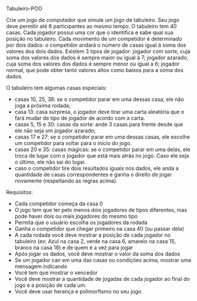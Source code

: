                     
Tabuleiro-POO

Crie um jogo de computador que simule um jogo de tabuleiro. Seu jogo deve permitir
até 6 participantes ao mesmo tempo. O tabuleiro tem 40 casas. Cada jogador possui uma
cor que o identifica e sabe qual sua posição no tabuleiro. Cada movimento de um
competidor é determinado por dois dados: o competidor andará o número de casas igual
à soma dos valores dos dois dados.
Existem 3 tipos de jogador: jogador com sorte, cuja soma dos valores dos dados é
sempre maior ou igual à 7; jogador azarado, cuja soma dos valores dos dados é sempre
menor ou igual a 6; jogador normal, que pode obter tanto valores altos como baixos
para a soma dos dados.

O tabuleiro tem algumas casas especiais:
- casas 10, 25, 38: se o competidor parar em uma dessas casa, ele não joga a próxima
rodada;
- casa 13: casa surpresa, o jogador deve tirar uma carta aleatória que o fará mudar de
tipo de jogador de acordo com a carta.
- casas 5, 15 e 30: casas da sorte: ande 3 casas para frente desde que ele não seja um
jogador azarado;
- casas 17 e 27: se o competidor parar em uma dessas casas, ele escolhe um competidor
para voltar para o início do jogo.
- casas 20 e 35: casas mágicas: se o competidor parar em uma delas, ele troca de lugar
com o jogador que está mais atrás no jogo. Caso ele seja o último, ele não sai do lugar.
- caso o competidor tire dois resultados iguais nos dados, ele anda a quantidade de
casas correspondentes e ganha o direito de jogar novamente (respeitando as regras
acima).

Requisitos:
- Cada competidor começa da casa 0
- O jogo tem que ter pelo menos dois jogadores de tipos diferentes, mas pode haver dois
ou mais jogadores do mesmo tipo
- Permita que o usuário escolha os jogadores da rodada
- Ganha o competidor que chegar primeiro na casa 40 (ou passar dela)
- A cada rodada você deve mostrar a posição de cada jogador no tabuleiro (ex: Azul na
casa 2, verde na casa 6, amarelo na casa 15, branco na casa 18) e de quem é a vez para
jogar
- Após jogar os dados, você deve mostrar o valor da soma dos dados
- Se um jogador cair em uma das casas ou condições acima, mostrar uma mensagem
indicando
- Você tem que mostrar o vencedor
- Você deve mostrar a quantidade de jogadas de cada jogador ao final do jogo e a
posição de cada um.
- Você deve usar herança e polimorfismo no seu jogo

